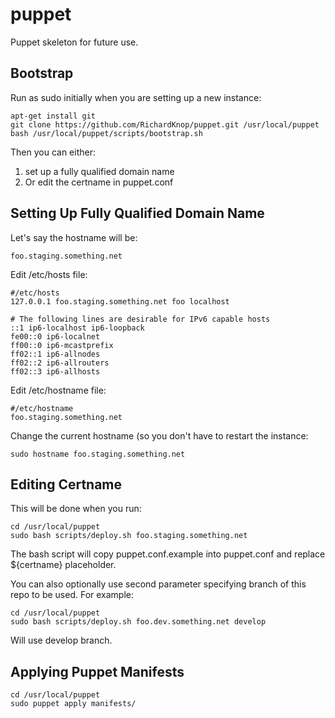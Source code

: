 puppet
======

Puppet skeleton for future use.

Bootstrap
---------

Run as sudo initially when you are setting up a new instance:

```
apt-get install git
git clone https://github.com/RichardKnop/puppet.git /usr/local/puppet
bash /usr/local/puppet/scripts/bootstrap.sh
```

Then you can either:

1. set up a fully qualified domain name
2. Or edit the certname in puppet.conf

Setting Up Fully Qualified Domain Name
--------------------------------------

Let's say the hostname will be:

```
foo.staging.something.net
```

Edit /etc/hosts file:

```
#/etc/hosts
127.0.0.1 foo.staging.something.net foo localhost

# The following lines are desirable for IPv6 capable hosts
::1 ip6-localhost ip6-loopback
fe00::0 ip6-localnet
ff00::0 ip6-mcastprefix
ff02::1 ip6-allnodes
ff02::2 ip6-allrouters
ff02::3 ip6-allhosts
```

Edit /etc/hostname file:

```
#/etc/hostname
foo.staging.something.net
```

Change the current hostname (so you don't have to restart the instance:

```
sudo hostname foo.staging.something.net
```

Editing Certname
----------------

This will be done when you run:

```
cd /usr/local/puppet
sudo bash scripts/deploy.sh foo.staging.something.net
```

The bash script will copy puppet.conf.example into puppet.conf and replace ${certname} placeholder.

You can also optionally use second parameter specifying branch of this repo to be used. For example:

```
cd /usr/local/puppet
sudo bash scripts/deploy.sh foo.dev.something.net develop
```

Will use develop branch.

Applying Puppet Manifests
-------------------------

```
cd /usr/local/puppet
sudo puppet apply manifests/
```
